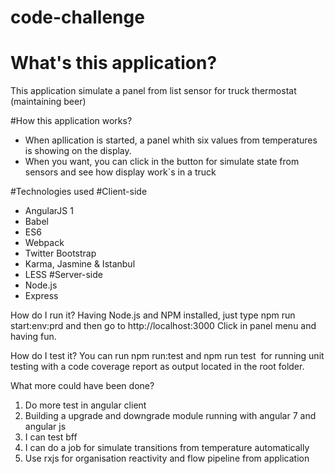 
# code-challenge

# What's this application?

This application simulate a panel from list sensor for truck thermostat (maintaining beer)

#How this application works?

- When apllication is started, a panel whith six values ​​from temperatures is showing on the display.
- When you want, you can click in the button for simulate state from sensors and see how display work`s in a truck


#Technologies used
#Client-side
* AngularJS 1
* Babel
* ES6
* Webpack
* Twitter Bootstrap
* Karma, Jasmine & Istanbul
* LESS
#Server-side
* Node.js
* Express

How do I run it?
Having Node.js and NPM installed, just type npm run start:env:prd and then go to http://localhost:3000
Click in panel menu and having fun.


How do I test it?
You can run npm run:test and npm run test  for running unit testing with a code coverage report as output located in the root folder.


What more could have been done?

1. Do more test in angular client
2. Building a upgrade and downgrade module running with angular 7 and angular js
3. I can test bff
4. I can do a job for simulate transitions from temperature automatically
5. Use rxjs for organisation reactivity and flow pipeline from application



